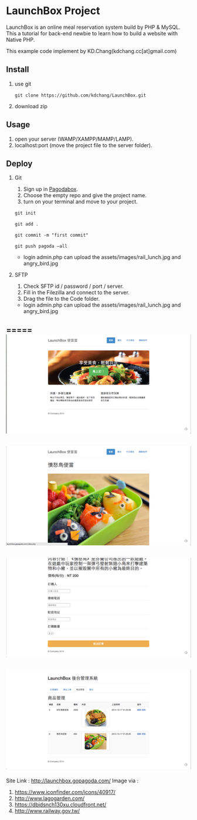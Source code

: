 # LaunchBox Project 
LaunchBox is an online meal reservation system build by PHP & MySQL. This a tutorial for back-end newbie to learn how to build a website with Native PHP. 

This example code implement by KD.Chang(kdchang.cc[at]gmail.com)

## Install
1. use git
	```
	git clone https://github.com/kdchang/LaunchBox.git
	```

2. download zip

## Usage
1. open your server (WAMP/XAMPP/MAMP/LAMP).
2. localhost:port (move the project file to the server folder).

## Deploy
1. Git
	1. Sign up in [Pagodabox](https://pagodabox.com/).
	2. Choose the empty repo and give the project name. 
	3. turn on your terminal and move to your project.
	```
	git init 
	```
	```
	git add .
	```
	```
	git commit -m "first commit"
	```
	```
	git push pagoda —all
	```
	* login admin.php can upload the assets/images/rail_lunch.jpg and angry_bird.jpg

2. SFTP
	1. Check SFTP id / password / port / server.
	2. Fill in the Filezilla and connect to the server.
	3. Drag the file to the Code folder.
	* login admin.php can upload the assets/images/rail_lunch.jpg and angry_bird.jpg

=====
![index](assets/images/index.png)
-----
![order](assets/images/order_1.png)
-----
![order](assets/images/order_2.png)
-----
![admin](assets/images/admin.png)
-----
Site Link : http://launchbox.gopagoda.com/
Image via : 
1. https://www.iconfinder.com/icons/40917/
2. http://www.lagogarden.com/
3. https://dbjdsnch130xu.cloudfront.net/
4. http://www.railway.gov.tw/